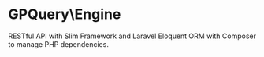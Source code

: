 GPQuery\Engine
=======

RESTful API with Slim Framework and Laravel Eloquent ORM with Composer to manage PHP dependencies.
